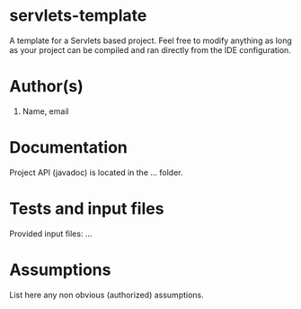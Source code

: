 # servlets-template
A template for a Servlets based project. Feel free to modify anything as long as your project can be compiled and ran directly from the IDE configuration.
<h1>Author(s)</h1>
<ol>
<li>Name, email</li>
</ol>

<h1>Documentation</h1>
<p>Project API (javadoc) is located in the ... folder</a>.</p>
<h1>Tests and input files</h1>
<p>
Provided input files:
  ...
</p>
<h1>Assumptions</h1>
<p>
List here any non obvious (authorized) assumptions.
</p>
